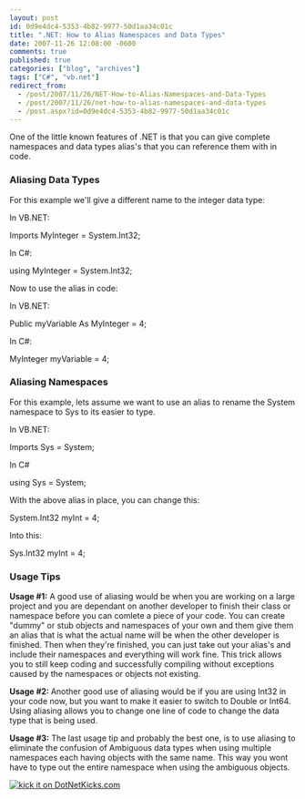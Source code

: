 ```yaml
---
layout: post
id: 0d9e4dc4-5353-4b82-9977-50d1aa34c01c
title: ".NET: How to Alias Namespaces and Data Types"
date: 2007-11-26 12:08:00 -0600
comments: true
published: true
categories: ["blog", "archives"]
tags: ["C#", "vb.net"]
redirect_from: 
  - /post/2007/11/26/NET-How-to-Alias-Namespaces-and-Data-Types
  - /post/2007/11/26/net-how-to-alias-namespaces-and-data-types
  - /post.aspx?id=0d9e4dc4-5353-4b82-9977-50d1aa34c01c
---
```

<!-- more -->
<p>One of the little known features of .NET is that you can&nbsp;give complete namespaces and data types alias's that you can reference them with in code.</p>
<h3>Aliasing Data Types</h3>
<p>For this example we'll give a different name to the integer data type:</p>
<p>In VB.NET:</p>
<p>Imports MyInteger = System.Int32;</p>
<p>In C#:</p>
<p>using MyInteger = System.Int32;</p>
<p>Now to use the alias in code:</p>
<p>In VB.NET:</p>
<p>Public myVariable As MyInteger = 4;</p>
<p>In C#:</p>
<p>MyInteger myVariable = 4;</p>
<h3>Aliasing Namespaces</h3>
<p>For this example, lets assume we want to use an alias to rename the System namespace to Sys to its easier to type.</p>
<p>In VB.NET:</p>
<p>Imports Sys = System;</p>
<p>In C#</p>
<p>using Sys = System;</p>
<p>With the above alias in place, you can change this:</p>
<p>System.Int32 myInt = 4;</p>
<p>Into this:</p>
<p>Sys.Int32 myInt = 4;</p>
<h3>Usage Tips</h3>
<p><strong>Usage #1:</strong> A good use of aliasing would be when you are working on a large project and you are dependant on another developer to finish their class or namespace before you can comlete a piece of your code. You can create "dummy" or stub objects and namespaces of your own and them give them an alias that is what the actual name will be when the other developer is finished. Then when they're finished, you can just take out your alias's and include their namespaces and everything will work fine. This trick allows you to still keep coding and successfully compiling without exceptions caused by the namespaces or objects not existing.</p>
<p><strong>Usage #2: </strong>Another good use of aliasing would be if you are using Int32 in your code now, but you want to make it easier to switch to Double or Int64. Using aliasing allows you to change one line of code to change the data type that is being used.</p>
<p><strong>Usage #3:</strong> The last usage tip and probably the best one, is to use aliasing to eliminate the confusion of Ambiguous data types when using multiple namespaces each having objects with the same name. This way you wont have to type out the entire namespace when using the ambiguous objects.</p>
<p><a href="http://www.dotnetkicks.com/kick/?url=http%3a//pietschsoft.com/Blog/Post.aspx%3fPostID%3d1426"><img src="http://www.dotnetkicks.com/Services/Images/KickItImageGenerator.ashx?url=http%3a//pietschsoft.com/Blog/Post.aspx%3fPostID%3d1426&amp;bgcolor=0099FF" border="0" alt="kick it on DotNetKicks.com" /></a></p>
